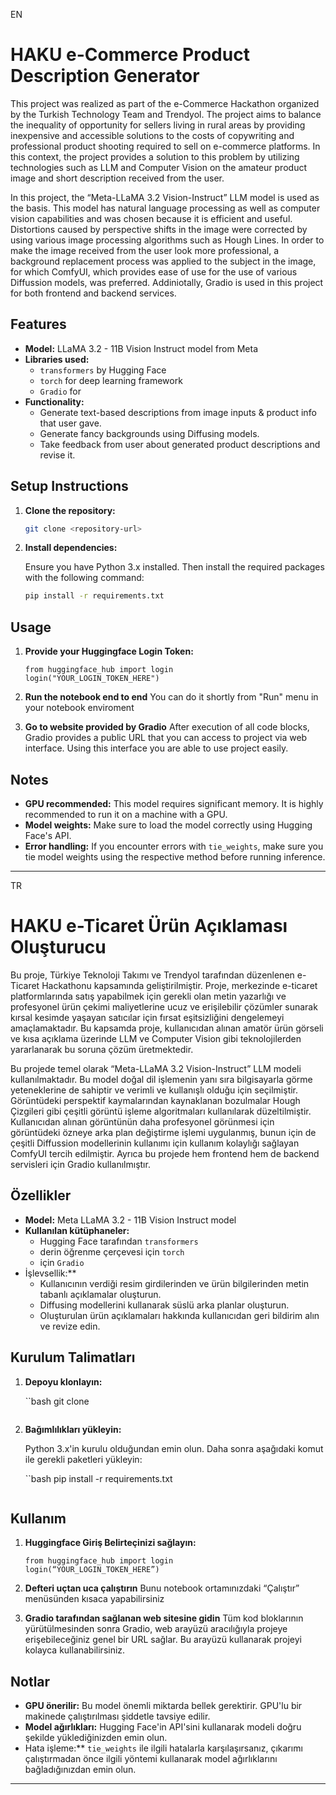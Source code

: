 EN

# HAKU e-Commerce Product Description Generator

This project was realized as part of the e-Commerce Hackathon organized by the Turkish Technology Team and Trendyol. The project aims to balance the inequality of opportunity for sellers living in rural areas by providing inexpensive and accessible solutions to the costs of copywriting and professional product shooting required to sell on e-commerce platforms. In this context, the project provides a solution to this problem by utilizing technologies such as LLM and Computer Vision on the amateur product image and short description received from the user.

In this project, the “Meta-LLaMA 3.2 Vision-Instruct” LLM model is used as the basis. This model has natural language processing as well as computer vision capabilities and was chosen because it is efficient and useful. Distortions caused by perspective shifts in the image were corrected by using various image processing algorithms such as Hough Lines. In order to make the image received from the user look more professional, a background replacement process was applied to the subject in the image, for which ComfyUI, which provides ease of use for the use of various Diffussion models, was preferred. Addiniotally, Gradio is used in this project for both frontend and backend services.


## Features

- **Model:** LLaMA 3.2 - 11B Vision Instruct model from Meta
- **Libraries used:**
  - `transformers` by Hugging Face
  - `torch` for deep learning framework
  - `Gradio` for 
- **Functionality:**
  - Generate text-based descriptions from image inputs & product info that user gave.
  - Generate fancy backgrounds using Diffusing models.
  - Take feedback from user about generated product descriptions and revise it.

## Setup Instructions

1. **Clone the repository:**

   ```bash
   git clone <repository-url>
   ```

2. **Install dependencies:**
   
   Ensure you have Python 3.x installed. Then install the required packages with the following command:

   ```bash
   pip install -r requirements.txt
   ```

## Usage

1. **Provide your Huggingface Login Token:**
   ```
   from huggingface_hub import login
   login("YOUR_LOGIN_TOKEN_HERE")
   ```
2. **Run the notebook end to end**
   You can do it shortly from "Run" menu in your notebook enviroment

3. **Go to website provided by Gradio**
   After execution of all code blocks, Gradio provides a public URL that you can access to project via web interface. Using this interface you are able to use project easily.

## Notes

- **GPU recommended:** This model requires significant memory. It is highly recommended to run it on a machine with a GPU.
- **Model weights:** Make sure to load the model correctly using Hugging Face's API.
- **Error handling:** If you encounter errors with `tie_weights`, make sure you tie model weights using the respective method before running inference.


---

TR

# HAKU e-Ticaret Ürün Açıklaması Oluşturucu

Bu proje, Türkiye Teknoloji Takımı ve Trendyol tarafından düzenlenen e-Ticaret Hackathonu kapsamında geliştirilmiştir. Proje, merkezinde e-ticaret platformlarında satış yapabilmek için gerekli olan metin yazarlığı ve profesyonel ürün çekimi maliyetlerine ucuz ve erişilebilir çözümler sunarak kırsal kesimde yaşayan satıcılar için fırsat eşitsizliğini dengelemeyi amaçlamaktadır. Bu kapsamda proje, kullanıcıdan alınan amatör ürün görseli ve kısa açıklama üzerinde LLM ve Computer Vision gibi teknolojilerden yararlanarak bu soruna çözüm üretmektedir.

Bu projede temel olarak “Meta-LLaMA 3.2 Vision-Instruct” LLM modeli kullanılmaktadır. Bu model doğal dil işlemenin yanı sıra bilgisayarla görme yeteneklerine de sahiptir ve verimli ve kullanışlı olduğu için seçilmiştir. Görüntüdeki perspektif kaymalarından kaynaklanan bozulmalar Hough Çizgileri gibi çeşitli görüntü işleme algoritmaları kullanılarak düzeltilmiştir. Kullanıcıdan alınan görüntünün daha profesyonel görünmesi için görüntüdeki özneye arka plan değiştirme işlemi uygulanmış, bunun için de çeşitli Diffussion modellerinin kullanımı için kullanım kolaylığı sağlayan ComfyUI tercih edilmiştir. Ayrıca bu projede hem frontend hem de backend servisleri için Gradio kullanılmıştır.


## Özellikler

- **Model:** Meta LLaMA 3.2 - 11B Vision Instruct model
- **Kullanılan kütüphaneler:**
  - Hugging Face tarafından `transformers`
  - derin öğrenme çerçevesi için `torch`
  - için `Gradio` 
- İşlevsellik:**
  - Kullanıcının verdiği resim girdilerinden ve ürün bilgilerinden metin tabanlı açıklamalar oluşturun.
  - Diffusing modellerini kullanarak süslü arka planlar oluşturun.
  - Oluşturulan ürün açıklamaları hakkında kullanıcıdan geri bildirim alın ve revize edin.

## Kurulum Talimatları

1. **Depoyu klonlayın:**

   ``bash
   git clone <repository-url>
   ```

2. **Bağımlılıkları yükleyin:**
   
   Python 3.x'in kurulu olduğundan emin olun. Daha sonra aşağıdaki komut ile gerekli paketleri yükleyin:

   ``bash
   pip install -r requirements.txt
   ```

## Kullanım

1. **Huggingface Giriş Belirteçinizi sağlayın:**
   ```
   from huggingface_hub import login
   login(“YOUR_LOGIN_TOKEN_HERE”)
   ```
2. **Defteri uçtan uca çalıştırın**
   Bunu notebook ortamınızdaki “Çalıştır” menüsünden kısaca yapabilirsiniz

3. **Gradio tarafından sağlanan web sitesine gidin**
   Tüm kod bloklarının yürütülmesinden sonra Gradio, web arayüzü aracılığıyla projeye erişebileceğiniz genel bir URL sağlar. Bu arayüzü kullanarak projeyi kolayca kullanabilirsiniz.

## Notlar

- **GPU önerilir:** Bu model önemli miktarda bellek gerektirir. GPU'lu bir makinede çalıştırılması şiddetle tavsiye edilir.
- **Model ağırlıkları:** Hugging Face'in API'sini kullanarak modeli doğru şekilde yüklediğinizden emin olun.
- Hata işleme:** `tie_weights` ile ilgili hatalarla karşılaşırsanız, çıkarımı çalıştırmadan önce ilgili yöntemi kullanarak model ağırlıklarını bağladığınızdan emin olun.


---

